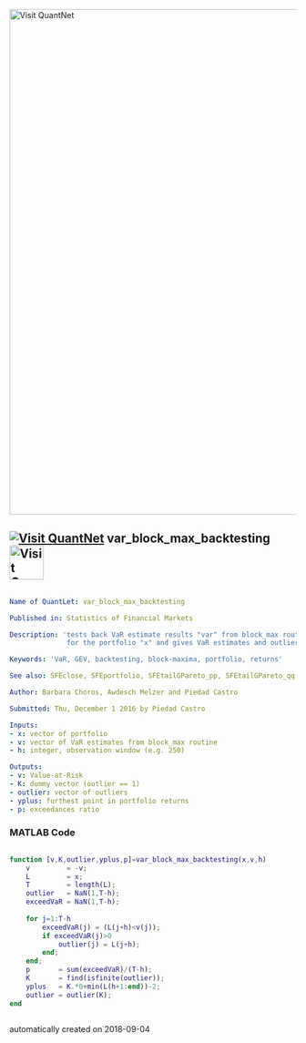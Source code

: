 [<img src="https://github.com/QuantLet/Styleguide-and-FAQ/blob/master/pictures/banner.png" width="888" alt="Visit QuantNet">](http://quantlet.de/)

## [<img src="https://github.com/QuantLet/Styleguide-and-FAQ/blob/master/pictures/qloqo.png" alt="Visit QuantNet">](http://quantlet.de/) **var_block_max_backtesting** [<img src="https://github.com/QuantLet/Styleguide-and-FAQ/blob/master/pictures/QN2.png" width="60" alt="Visit QuantNet 2.0">](http://quantlet.de/)

```yaml

Name of QuantLet: var_block_max_backtesting

Published in: Statistics of Financial Markets

Description: 'tests back VaR estimate results "var" from block_max routine in a observation window h (e.g 250) 
              for the portfolio "x" and gives VaR estimates and outliers.'

Keywords: 'VaR, GEV, backtesting, block-maxima, portfolio, returns'

See also: SFEclose, SFEportfolio, SFEtailGPareto_pp, SFEtailGPareto_qq, SFEvar_block_max_backtesting, SFEvar_block_max_params, SFEvar_pot_backtesting, SFEvar_pot_params, block_max, var_pot, var_pot_backtesting

Author: Barbara Choros, Awdesch Melzer and Piedad Castro

Submitted: Thu, December 1 2016 by Piedad Castro

Inputs: 
- x: vector of portfolio
- v: vector of VaR estimates from block_max routine
- h: integer, observation window (e.g. 250)

Outputs: 
- v: Value-at-Risk
- K: dummy vector (outlier == 1)
- outlier: vector of outliers
- yplus: furthest point in portfolio returns
- p: exceedances ratio

```

### MATLAB Code
```matlab

function [v,K,outlier,yplus,p]=var_block_max_backtesting(x,v,h)
    v         = -v;
    L         = x;
    T         = length(L);
    outlier   = NaN(1,T-h);
    exceedVaR = NaN(1,T-h);
    
    for j=1:T-h
        exceedVaR(j) = (L(j+h)<v(j));
        if exceedVaR(j)>0 
            outlier(j) = L(j+h);
        end;
    end;
    p       = sum(exceedVaR)/(T-h);
    K       = find(isfinite(outlier));
    yplus   = K.*0+min(L(h+1:end))-2;
    outlier = outlier(K);
end
  
```

automatically created on 2018-09-04